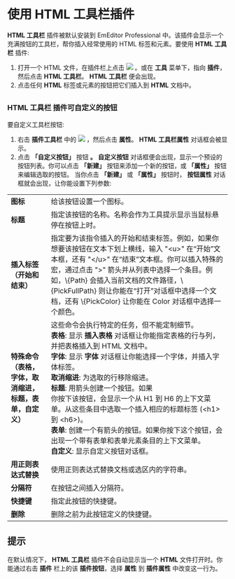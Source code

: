 # 使用 HTML 工具栏插件

**HTML 工具栏** 插件被默认安装到 EmEditor Professional 中。该插件会显示一个充满按钮的工具栏，帮你插入经常使用的 HTML 标签和元素。要使用 **HTML 工具栏** 插件:

1. 打开一个 HTML 文件，在插件栏上点击 ![](../../images/htmlbar..png) 。或在 **工具** 菜单下，指向 **插件**，然后点击 **HTML 工具栏**。 **HTML 工具栏** 便会出现。
2. 点击任何 **HTML** 标签或元素的按钮把它们插入到 **HTML** 文档中。

## 

### HTML 工具栏 插件可自定义的按钮

要自定义工具栏按钮:

1. 右击 **插件工具栏** 中的 ![](../../images/htmlbar..png) ，然后点击 **属性**。 **HTML 工具栏属性** 对话框会被显示。
2. 点击 **「自定义按钮」** 按钮 **。** **自定义按钮** 对话框便会出现，显示一个预设的按钮列表。你可以点击 **「新建」** 按钮来添加一个新的按钮，或 **「属性」** 按钮来编辑选取的按钮。
当你点击 **「新建」** 或 **「属性」** 按钮时， **按钮属性** 对话框就会出现，让你能设置下列参数:

|     |     |
| --- | --- |
| **图标** | 给该按钮设置一个图标。 |
| **标题** | 指定该按钮的名称。名称会作为工具提示显示当鼠标悬停在按钮上时。 |
| **插入标签（开始和结束）** | 指定要为该指令插入的开始和结束标签。例如，如果你想要该按钮在文本下划上横线，输入 "\<u\>" 在“开始”文本框，还有 "\<\/u\>" 在“结束”文本框。你可以插入特殊的宏，通过点击 ">" 箭头并从列表中选择一个条目。例如，\\{Path} 会插入当前文档的文件路径，\\{PickFullPath} 则让你能在“打开”对话框中选择一个文档，还有 \\{PickColor} 让你能在 Color 对话框中选择一个颜色。 |
| **特殊命令（表格，字体，取消缩进，标题，表单，自定义）** | 这些命令会执行特定的任务，但不能定制细节。<br>**表格**: 显示 **插入表格** 对话框让你能指定表格的行与列，并把表格插入到 HTML 文档中。<br>**字体**: 显示 **字体** 对话框让你能选择一个字体，并插入字体标签。<br>**取消缩进**: 为选取的行移除缩进。<br>**标题**: 用箭头创建一个按钮。如果<br> 你按下该按钮，会显示一个从 H1 到 H6 的上下文菜单。从这些条目中选取一个插入相应的标题标签 (\<h1\> 到 \<h6\>)。<br>**表单**: 创建一个有箭头的按钮。如果你按下这个按钮，会出现一个带有表单和表单元素条目的上下文菜单。<br>**自定义**: 显示自定义按钮对话框。 |
| **用正则表达式替换** | 使用正则表达式替换文档或选区内的字符串。 |
| **分隔符** | 在按钮之间插入分隔符。 |
| **快捷键** | 指定此按钮的快捷键。 |
| **删除** | 删除之前为此按钮定义的快捷键。 |

## 提示

在默认情况下， **HTML 工具栏** 插件不会自动显示当一个 **HTML** 文件打开时。你能通过右击 **插件** 栏上的该 **插件按钮**，选择 **属性** 到 **插件属性** 中改变这一行为。
